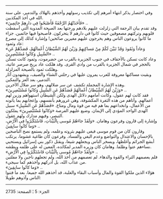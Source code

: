 ------------------------------------------------------------------------

وفي اختصار يذكر انتهاء أمرهم إلى تكذيب رسولهم وأخذهم بالهلاك والتدمير،
على سنة الله في أخذ المكذبين.  
«فَأَخَذَتْهُمُ الرَّجْفَةُ فَأَصْبَحُوا فِي دارِهِمْ جاثِمِينَ» ..  
وقد تقدم بيان الرجفة التي زلزلت عليهم بلادهم ورجتها بعد الصيحة المدوية
التي أسقطت قلوبهم وتركتهم مصعوقين حيث كانوا في دارهم لا يتحركون. فأصبحوا
فيها جاثمين. جزاء ما كانوا يروعون الناس وهم يخرجون عليهم مغيرين صائحين!
وإشارة كذلك إلى مصرع عاد وثمود:  
«وَعاداً وَثَمُودَ وَقَدْ تَبَيَّنَ لَكُمْ مِنْ مَساكِنِهِمْ وَزَيَّنَ لَهُمُ الشَّيْطانُ أَعْمالَهُمْ، فَصَدَّهُمْ عَنِ
السَّبِيلِ وَكانُوا مُسْتَبْصِرِينَ» ..  
وعاد كانت تسكن بالأحقاف في جنوب الجزيرة بالقرب من حضرموت، وثمود كانت
تسكن بالحجر في شمال الجزيرة بالقرب من وادي القرى. وقد هلكت عاد بريح صرصر
عاتية، وهلكت ثمود بالصيحة المزلزلة.  
وبقيت مساكنها معروفة للعرب يمرون عليها في رحلتي الشتاء والصيف، ويشهدون
آثار التدمير، بعد العز والتمكين.  
وهذه الإشارة المجملة تكشف عن سر ضلالهم، وهو سر ضلال الآخرين.  
«وَزَيَّنَ لَهُمُ الشَّيْطانُ أَعْمالَهُمْ فَصَدَّهُمْ عَنِ السَّبِيلِ وَكانُوا مُسْتَبْصِرِينَ» ..  
فقد كانت لهم عقول، وكانت أمامهم دلائل الهدى ولكن الشيطان استهواهم وزين
لهم أعمالهم. وأتاهم من هذه الثغرة المكشوفة، وهي غرورهم بأنفسهم، وإعجابهم
بما يأتونه من الأعمال، وانخداعهم بما هم فيه من قوة ومال ومتاع. «فَصَدَّهُمْ عَنِ
السَّبِيلِ» سبيل الهدى الواحد المؤدي إلى الإيمان. وضيع عليهم الفرصة «وَكانُوا
مُسْتَبْصِرِينَ» يملكون التبصر، وفيهم مدارك ولهم عقول.  
وإشارة إلى قارون وفرعون وهامان. «وَلَقَدْ جاءَهُمْ مُوسى بِالْبَيِّناتِ، فَاسْتَكْبَرُوا فِي
الْأَرْضِ، وَما كانُوا سابِقِينَ» ..  
وقارون كان من قوم موسى فبغى عليهم بثروته وعلمه، ولم يستمع نصح الناصحين
بالإحسان والاعتدال والتواضع وعدم البغي والفساد. وفرعون كان طاغية غشوما،
يرتكب أبشع الجرائم وأغلظها، ويسخر الناس ويجعلهم شيعا، ويقتل ذكور بني
إسرائيل ويستحيي نساءهم عتوا وظلما. وهامان كان وزيره المدبر لمكائده،
المعين له على ظلمه وبطشه.  
«وَلَقَدْ جاءَهُمْ مُوسى بِالْبَيِّناتِ فَاسْتَكْبَرُوا فِي الْأَرْضِ» ..  
فلم يعصمهم الثراء والقوة والدهاء. لم تعصمهم من أخذ الله، ولم تجعلهم
ناجين ولا مفلتين من عذاب الله، بل أدركهم وأخذهم كما سيجيء.  
«وَما كانُوا سابِقِينَ» ..  
هؤلاء الذين ملكوا القوة والمال وأسباب البقاء والغلبة، قد أخذهم الله
جميعا. بعد ما فتنوا الناس وآذوهم طويلا:

------------------------------------------------------------------------

الجزء: 5 ¦ الصفحة: 2735
